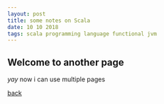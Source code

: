 ```yaml
---
layout: post
title: some notes on Scala
date: 10 10 2018
tags: scala programming language functional jvm
---
```


## Welcome to another page

_yay_
now i can use multiple pages

[back](./../..)

